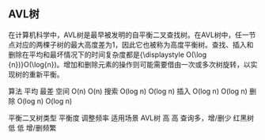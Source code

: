 ## AVL树

在计算机科学中，AVL树是最早被发明的自平衡二叉查找树。在AVL树中，任一节点对应的两棵子树的最大高度差为1，因此它也被称为高度平衡树。查找、插入和删除在平均和最坏情况下的时间复杂度都是{\displaystyle O(\log {n})}O(\log{n})。增加和删除元素的操作则可能需要借由一次或多次树旋转，以实现树的重新平衡。

算法        平均        最差
空间        O(n)        O(n)
搜索        O(log n)    O(log n)
插入        O(log n)    O(log n)
删除        O(log n)    O(log n)

平衡二叉树类型	平衡度	调整频率	适用场景
AVL树	        高	     高	      查询多，增/删少
红黑树	        低	     低	      增/删频繁